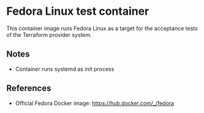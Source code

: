 # Fedora Linux test container

This container image runs Fedora Linux as a target for the acceptance tests of the Terraform provider system.

## Notes

- Container runs systemd as init process

## References

- Official Fedora Docker image: https://hub.docker.com/_/fedora